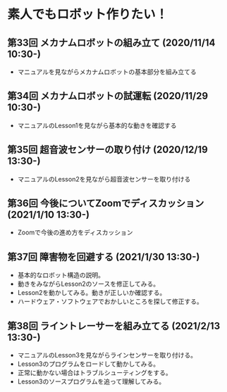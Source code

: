# 素人でもロボット作りたい！

## 第33回 メカナムロボットの組み立て (2020/11/14 10:30-)

* マニュアルを見ながらメカナムロボットの基本部分を組み立てる

## 第34回 メカナムロボットの試運転 (2020/11/29 10:30-)

* マニュアルのLesson1を見ながら基本的な動きを確認する

## 第35回 超音波センサーの取り付け (2020/12/19 13:30-)

* マニュアルのLesson2を見ながら超音波センサーを取り付ける

## 第36回 今後についてZoomでディスカッション (2021/1/10 13:30-)

* Zoomで今後の進め方をディスカッション

## 第37回 障害物を回避する (2021/1/30 13:30-)

* 基本的なロボット構造の説明。
* 動きをみながらLesson2のソースを修正してみる。
* Lesson2を動かしてみる。動きが正しいか確認する。
* ハードウェア・ソフトウェアでおかしいところを探して修正する。

## 第38回 ライントレーサーを組み立てる (2021/2/13 13:30-)

* マニュアルのLesson3を見ながらラインセンサーを取り付ける。
* Lesson3のプログラムをロードして動かしてみる。
* 正常に動かない場合はトラブルシューティングをする。
* Lesson3のソースプログラムを追って理解してみる。
